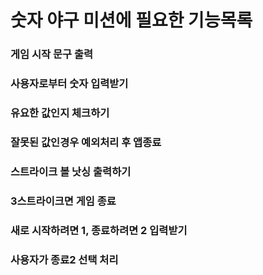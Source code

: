 # 숫자 야구 미션에 필요한 기능목록
### 게임 시작 문구 출력
### 사용자로부터 숫자 입력받기
### 유요한 값인지 체크하기
### 잘못된 값인경우 예외처리 후 앱종료
### 스트라이크 볼 낫싱 출력하기
### 3스트라이크면 게임 종료
### 새로 시작하려면 1, 종료하려면 2 입력받기
### 사용자가 종료2 선택 처리